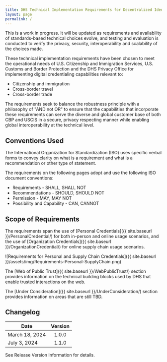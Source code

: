 ```yaml
---
title: DHS Technical Implementation Requirements for Decentralized Identity
layout: page
permalink: /
---
```


<div class="usa-alert usa-alert--info usa-alert--slim">
  <div class="usa-alert__body">
    <p class="usa-alert__text">
      This is a work in progress. It will be updated as requirements and availability of standards-based technical choices  evolve, and testing and evaluation is conducted to verify the privacy, security, interoperability and scalability of the choices made.
    </p>
  </div>
</div>

These technical implementation requirements have been chosen to meet the operational needs of U.S. Citizenship and Immigration Services, U.S. Customs and Border Protection and the DHS Privacy Office for implementing digital credentialing capabilities relevant to:

- Citizenship and immigration
- Cross-border travel
- Cross-border trade

The requirements seek to balance the robustness principle with a philosophy of "AND not OR" to ensure that the capabilities that incorporate these requirements can serve the diverse and global customer base of both CBP and USCIS in a secure, privacy respecting manner while enabling global interoperability at the technical level.

## Conventions Used

The International Organization for Standardization (ISO) uses specific verbal forms to convey clarity on what is a requirement and what is a recommendation or other type of statement.

The requirements on the following pages adopt and use the following ISO document conventions:

- Requirements - SHALL, SHALL NOT
- Recommendations - SHOULD, SHOULD NOT
- Permission - MAY, MAY NOT
- Possibility and Capability - CAN, CANNOT

## Scope of Requirements

The requirements span the use of [Personal Credentials]({{ site.baseurl }}/PersonalCredential/) for both in-person and online usage scenarios, and the use of [Organization Credentials]({{ site.baseurl }}/OrganizationCredential/) for online supply chain usage scenarios. 

![Requirements for Personal and Supply Chain Credentials]({{ site.baseurl }}/assets/img/Requirements-Personal-SupplyChain.png)

The [Web of Public Trust]({{ site.baseurl }}/WebPublicTrust/) section provides information on the technical building blocks used by DHS that enable trusted interactions on the web.

The [Under Consideration]({{ site.baseurl }}/UnderConsideration/) section provides information on areas that are still TBD.


## Changelog

| Date           |  Version  |
|----------------|:---------:|
| March 18, 2024 |   1.0.0   |
| July 3, 2024   |   1.1.0   |

See Release Version Information for details.
